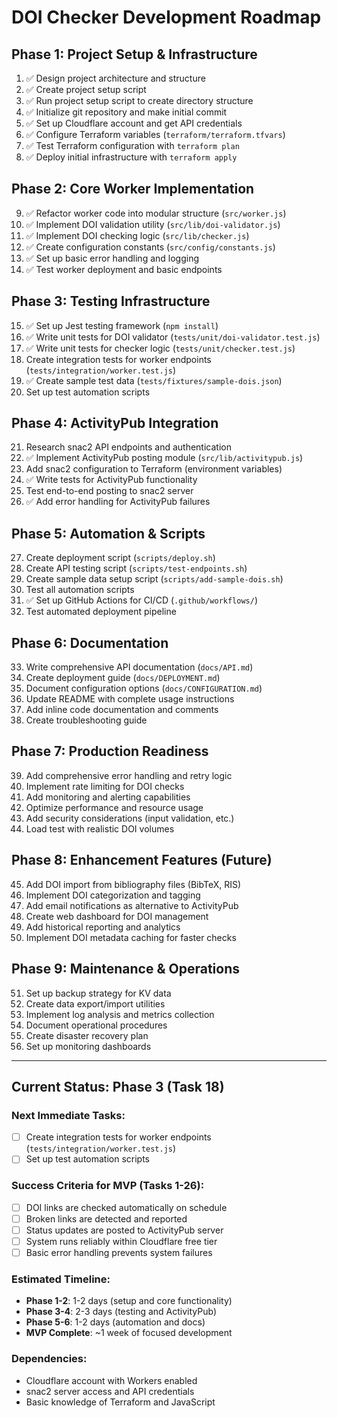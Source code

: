 # DOI Checker Development Roadmap

## Phase 1: Project Setup & Infrastructure
1. ✅ Design project architecture and structure
2. ✅ Create project setup script
3. ✅ Run project setup script to create directory structure
4. ✅ Initialize git repository and make initial commit
5. ✅ Set up Cloudflare account and get API credentials
6. ✅ Configure Terraform variables (`terraform/terraform.tfvars`)
7. ✅ Test Terraform configuration with `terraform plan`
8. ✅ Deploy initial infrastructure with `terraform apply`

## Phase 2: Core Worker Implementation
9. ✅ Refactor worker code into modular structure (`src/worker.js`)
10. ✅ Implement DOI validation utility (`src/lib/doi-validator.js`)
11. ✅ Implement DOI checking logic (`src/lib/checker.js`)
12. ✅ Create configuration constants (`src/config/constants.js`)
13. ✅ Set up basic error handling and logging
14. ✅ Test worker deployment and basic endpoints

## Phase 3: Testing Infrastructure
15. ✅ Set up Jest testing framework (`npm install`)
16. ✅ Write unit tests for DOI validator (`tests/unit/doi-validator.test.js`)
17. ✅ Write unit tests for checker logic (`tests/unit/checker.test.js`)
18. Create integration tests for worker endpoints (`tests/integration/worker.test.js`)
19. ✅ Create sample test data (`tests/fixtures/sample-dois.json`)
20. Set up test automation scripts

## Phase 4: ActivityPub Integration
21. Research snac2 API endpoints and authentication
22. ✅ Implement ActivityPub posting module (`src/lib/activitypub.js`)
23. Add snac2 configuration to Terraform (environment variables)
24. ✅ Write tests for ActivityPub functionality
25. Test end-to-end posting to snac2 server
26. ✅ Add error handling for ActivityPub failures

## Phase 5: Automation & Scripts
27. Create deployment script (`scripts/deploy.sh`)
28. Create API testing script (`scripts/test-endpoints.sh`)
29. Create sample data setup script (`scripts/add-sample-dois.sh`)
30. Test all automation scripts
31. ✅ Set up GitHub Actions for CI/CD (`.github/workflows/`)
32. Test automated deployment pipeline

## Phase 6: Documentation
33. Write comprehensive API documentation (`docs/API.md`)
34. Create deployment guide (`docs/DEPLOYMENT.md`)
35. Document configuration options (`docs/CONFIGURATION.md`)
36. Update README with complete usage instructions
37. Add inline code documentation and comments
38. Create troubleshooting guide

## Phase 7: Production Readiness
39. Add comprehensive error handling and retry logic
40. Implement rate limiting for DOI checks
41. Add monitoring and alerting capabilities
42. Optimize performance and resource usage
43. Add security considerations (input validation, etc.)
44. Load test with realistic DOI volumes

## Phase 8: Enhancement Features (Future)
45. Add DOI import from bibliography files (BibTeX, RIS)
46. Implement DOI categorization and tagging
47. Add email notifications as alternative to ActivityPub
48. Create web dashboard for DOI management
49. Add historical reporting and analytics
50. Implement DOI metadata caching for faster checks

## Phase 9: Maintenance & Operations
51. Set up backup strategy for KV data
52. Create data export/import utilities
53. Implement log analysis and metrics collection
54. Document operational procedures
55. Create disaster recovery plan
56. Set up monitoring dashboards

---

## Current Status: Phase 3 (Task 18)

### Next Immediate Tasks:
- [ ] Create integration tests for worker endpoints (`tests/integration/worker.test.js`)
- [ ] Set up test automation scripts

### Success Criteria for MVP (Tasks 1-26):
- [ ] DOI links are checked automatically on schedule
- [ ] Broken links are detected and reported
- [ ] Status updates are posted to ActivityPub server
- [ ] System runs reliably within Cloudflare free tier
- [ ] Basic error handling prevents system failures

### Estimated Timeline:
- **Phase 1-2**: 1-2 days (setup and core functionality)
- **Phase 3-4**: 2-3 days (testing and ActivityPub)
- **Phase 5-6**: 1-2 days (automation and docs)
- **MVP Complete**: ~1 week of focused development

### Dependencies:
- Cloudflare account with Workers enabled
- snac2 server access and API credentials
- Basic knowledge of Terraform and JavaScript
